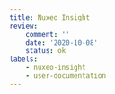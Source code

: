 ```yaml
---
title: Nuxeo Insight
review:
    comment: ''
    date: '2020-10-08'
    status: ok
labels:
    - nuxeo-insight
    - user-documentation
---
```

